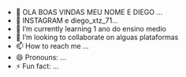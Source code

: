 - 👋 OLA BOAS VINDAS MEU NOME E DIEGO ...
- 👀 INSTAGRAM e diego_xtz_71...
- 🌱 I’m currently learning 1 ano do ensino medio
- 💞️ I’m looking to collaborate on alguas plataformas 
- 📫 How to reach me ...
- 😄 Pronouns: ...
- ⚡ Fun fact: ...

<!---
diego060607/diego060607 is a ✨ special ✨ repository because its `README.md` (this file) appears on your GitHub profile.
You can click the Preview link to take a look at your changes.
--->
